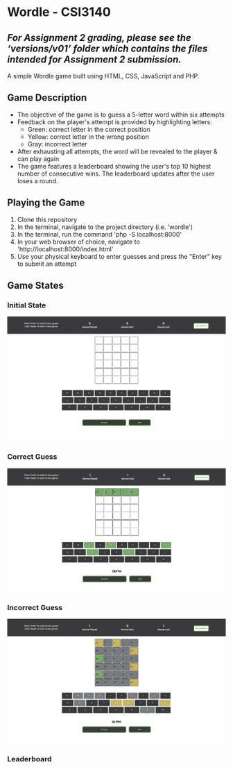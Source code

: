 # Wordle - CSI3140

## _**For Assignment 2 grading, please see the ‘versions/v01’ folder which contains the files intended for Assignment 2 submission.**_

A simple Wordle game built using HTML, CSS, JavaScript and PHP.


## Game Description

- The objective of the game is to guess a 5-letter word within six attempts
- Feedback on the player's attempt is provided by highlighting letters:
	- Green: correct letter in the correct position
	- Yellow: correct letter in the wrong position
	- Gray: incorrect letter
- After exhausting all attempts, the word will be revealed to the player & can play again
- The game features a leaderboard showing the user's top 10 highest number of consecutive wins. The leaderboard updates after the user loses a round.

## Playing the Game 

1. Clone this repository 
2. In the terminal, navigate to the project directory (i.e. 'wordle')
3. In the terminal, run the command 'php -S localhost:8000'
4. In your web browser of choice, navigate to 'http://localhost:8000/index.html'
5. Use your physical keyboard to enter guesses and press the "Enter" key to submit an attempt

## Game States
### Initial State
![InitialState](docs/design_system/emptyGrid_assignment3.png)
### Correct Guess
![WinningRound](docs/design_system/winningRound_assignment3.png)
### Incorrect Guess
![LosingRound](docs/design_system/losingRound_assignment3.png)
### Leaderboard



